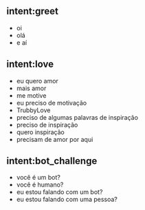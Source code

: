 ## intent:greet
- oi
- olá
- e aí

## intent:love
- eu quero amor
- mais amor
- me motive
- eu preciso de motivação
- TrubbyLove
- preciso de algumas palavras de inspiração
- preciso de inspiração
- quero inspiração
- precisam de amor por aqui

## intent:bot_challenge
- você é um bot?
- você é humano?
- eu estou falando com um bot?
- eu estou falando com uma pessoa?

